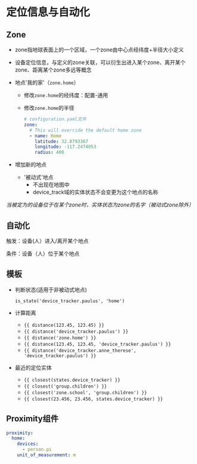 # 定位信息与自动化

## Zone

- zone指地球表面上的一个区域，一个zone由中心点经纬度+半径大小定义

- 设备定位信息，与定义的zone关联，可以衍生出进入某个zone、离开某个zone、距离某个zone多远等概念

- 地点'我的家'（`zone.home`）
    + 修改`zone.home`的经纬度：配置-通用
    + 修改`zone.home`的半径

        ```yaml
        # configuration.yaml文件
        zone:
          # This will override the default home zone
          - name: Home
            latitude: 32.8793367
            longitude: -117.2474053
            radius: 400
        ```

- 增加新的地点
    + '被动式'地点
        * 不出现在地图中
        * device_track域的实体状态不会变更为这个地点的名称

*当被定为的设备位于在某个zone时，实体状态为zone的名字（被动式zone除外）*


## 自动化

触发：设备(人）进入/离开某个地点

条件：设备（人）位于某个地点


## 模板

- 判断状态(适用于非被动式地点)

    `is_state('device_tracker.paulus', 'home')`

- 计算距离

    + `{{ distance(123.45, 123.45) }}`
    + `{{ distance('device_tracker.paulus') }}`
    + `{{ distance('zone.home') }}`
    + `{{ distance(123.45, 123.45, 'device_tracker.paulus') }}`
    + `{{ distance('device_tracker.anne_therese', 'device_tracker.paulus') }}`

- 最近的定位实体

    + `{{ closest(states.device_tracker) }}`
    + `{{ closest('group.children') }}`
    + `{{ closest('zone.school', 'group.children') }}`
    + `{{ closest(23.456, 23.456, states.device_tracker) }}`


## Proximity组件

```yaml
proximity:
  home:
    devices:
      - person.pi
    unit_of_measurement: m
```
